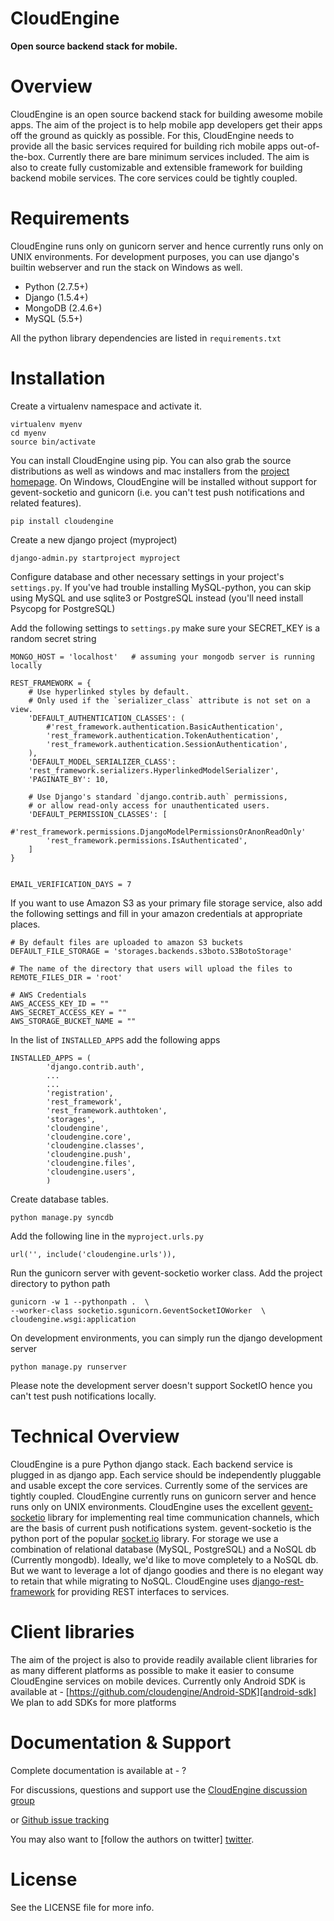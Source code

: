 CloudEngine
===========

**Open source backend stack for mobile.**


Overview
=========

CloudEngine is an open source backend stack for building awesome mobile apps.
The aim of the project is to help mobile app developers get their apps off the ground
as quickly as possible. For this, CloudEngine needs to provide all the basic services
required for building rich mobile apps out-of-the-box. Currently there are bare minimum
services included. The aim is also to create fully customizable and extensible framework for
building backend mobile services. The core services could be tightly coupled.


Requirements
=============
CloudEngine runs only on gunicorn server and hence currently runs only
on UNIX environments. For development purposes, you can use django's builtin webserver
and run the stack on Windows as well.

* Python (2.7.5+)
* Django (1.5.4+)
* MongoDB (2.4.6+)
* MySQL (5.5+)

All the python library dependencies are listed in `requirements.txt`

Installation
===============

Create a virtualenv namespace and activate it.

	virtualenv myenv
	cd myenv
	source bin/activate

You can install CloudEngine using pip. You can also grab the source distributions as well as windows and mac installers from the 
[project homepage][projectpage]. On Windows, CloudEngine will be installed without support for gevent-socketio 
and gunicorn (i.e. you can't test push notifications and related features).

	pip install cloudengine	


Create a new django project (myproject)

	django-admin.py startproject myproject

Configure database and other necessary 
settings in your project's `settings.py`. If you've had trouble installing MySQL-python, you can 
skip using MySQL and use sqlite3 or PostgreSQL instead (you'll need install Psycopg for PostgreSQL)

Add the following settings to `settings.py`
make sure your SECRET_KEY is a random secret string

	MONGO_HOST = 'localhost'   # assuming your mongodb server is running locally
	
	REST_FRAMEWORK = {
	    # Use hyperlinked styles by default.
	    # Only used if the `serializer_class` attribute is not set on a view.
	    'DEFAULT_AUTHENTICATION_CLASSES': (
	        #'rest_framework.authentication.BasicAuthentication',
	        'rest_framework.authentication.TokenAuthentication',
	        'rest_framework.authentication.SessionAuthentication',
	    ),
	    'DEFAULT_MODEL_SERIALIZER_CLASS':
	    'rest_framework.serializers.HyperlinkedModelSerializer',
	    'PAGINATE_BY': 10,
	
	    # Use Django's standard `django.contrib.auth` permissions,
	    # or allow read-only access for unauthenticated users.
	    'DEFAULT_PERMISSION_CLASSES': [
	        #'rest_framework.permissions.DjangoModelPermissionsOrAnonReadOnly'
	        'rest_framework.permissions.IsAuthenticated',
	    ]
	}

	
	EMAIL_VERIFICATION_DAYS = 7
	

If you want to use Amazon S3 as your primary file storage service, also add the following settings and fill in your amazon credentials at appropriate places.

	# By default files are uploaded to amazon S3 buckets
	DEFAULT_FILE_STORAGE = 'storages.backends.s3boto.S3BotoStorage'

	# The name of the directory that users will upload the files to
	REMOTE_FILES_DIR = 'root'
	
	# AWS Credentials
	AWS_ACCESS_KEY_ID = ""
	AWS_SECRET_ACCESS_KEY = ""
	AWS_STORAGE_BUCKET_NAME = ""
	

In the list of `INSTALLED_APPS` add the following apps

	
	INSTALLED_APPS = (
	    	'django.contrib.auth',
	    	...
	    	...			
			'registration',
			'rest_framework',
			'rest_framework.authtoken',
			'storages',
			'cloudengine',
			'cloudengine.core',
			'cloudengine.classes',
			'cloudengine.push',
			'cloudengine.files',
			'cloudengine.users',
			)

Create database tables.

	python manage.py syncdb
	
Add the following line in the `myproject.urls.py`

	url('', include('cloudengine.urls')), 	
	
Run the gunicorn server with gevent-socketio worker class. Add the project directory 
to python path

	gunicorn -w 1 --pythonpath .  \
	--worker-class socketio.sgunicorn.GeventSocketIOWorker  \
	cloudengine.wsgi:application
	


On development environments, you can simply run the django development server

	python manage.py runserver

Please note the development server doesn't support SocketIO hence you can't test 
push notifications locally.
	
	
Technical Overview
====================

CloudEngine is a pure Python django stack. Each backend service is plugged in as django
app. Each service should be independently pluggable and usable except the core services. 
Currently some of the services are tightly coupled. CloudEngine currently runs on gunicorn
server and hence runs only on UNIX environments. CloudEngine uses the excellent
[gevent-socketio][gevent-socketio] library for implementing real time communication
channels, which are the basis of current push notifications system. 
gevent-socketio is the python port of the popular [socket.io][socket.io] library. 
For storage we use a combination of relational database (MySQL, PostgreSQL) and a
NoSQL db (Currently mongodb). Ideally, we'd like to move completely to a NoSQL db.
But we want to leverage a lot of django goodies and there is no elegant way to retain 
that while migrating to NoSQL. CloudEngine uses [django-rest-framework][django-rest] for providing
REST interfaces to services.


Client libraries
==================

The aim of the project is also to provide readily available client libraries for 
as many different platforms as possible to make it easier to consume CloudEngine
services on mobile devices.
Currently only Android SDK is available at -  [https://github.com/cloudengine/Android-SDK][android-sdk]
We plan to add SDKs for more platforms 


Documentation & Support
========================

Complete documentation is available at - ?

For discussions, questions and support use the [CloudEngine discussion group][group]

or [Github issue tracking][issue-tracker]

You may also want to [follow the authors on twitter] [twitter]. 



License
========
See the LICENSE file for more info.



[twitter]: https://twitter.com/thecloudengine
[group]: https://groups.google.com/forum/#!forum/cloudengine-dev
[gevent-socketio]: https://github.com/abourget/gevent-socketio
[socket.io]: http://socket.io
[issue-tracker]: https://github.com/cloudengine/CloudEngine/issues
[android-sdk]: https://github.com/cloudengine/Android-SDK
[django-rest]: https://github.com/tomchristie/django-rest-framework
[projectpage]: http://getcloudengine.com
